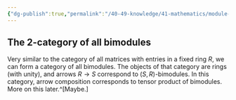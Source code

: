 ```yaml
---
{"dg-publish":true,"permalink":"/40-49-knowledge/41-mathematics/module-theory/bimodules/the-2-category-of-bimodules/","tags":["#module_theory"],"updated":"2024-07-22T05:59:15-07:00"}
---
```


## The 2-category of all bimodules

Very similar to the category of all matrices with entries in a fixed ring $R$, we can form a category of all bimodules. The objects of that category are rings (with unity), and arrows $R\to S$ correspond to $(S,R)$-bimodules. In this category, arrow composition corresponds to tensor product of bimodules. More on this later.^[Maybe.]